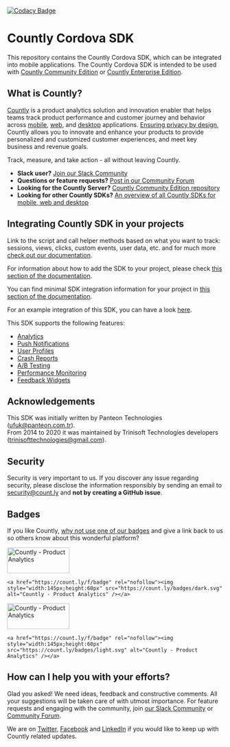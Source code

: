 [![Codacy Badge](https://app.codacy.com/project/badge/Grade/ae9420bcec304cf8ac842dcebfbb4085)](https://www.codacy.com/gh/Countly/countly-sdk-cordova/dashboard?utm_source=github.com&amp;utm_medium=referral&amp;utm_content=Countly/countly-sdk-cordova&amp;utm_campaign=Badge_Grade)

# Countly Cordova SDK

This repository contains the Countly Cordova SDK, which can be integrated into mobile applications. The Countly Cordova SDK is intended to be used with [Countly Community Edition](https://github.com/Countly/countly-server) or [Countly Enterprise Edition](https://count.ly/product).

## What is Countly?
[Countly](https://count.ly) is a product analytics solution and innovation enabler that helps teams track product performance and customer journey and behavior across [mobile](https://count.ly/mobile-analytics), [web](http://count.ly/web-analytics),
and [desktop](https://count.ly/desktop-analytics) applications. [Ensuring privacy by design](https://count.ly/privacy-by-design), Countly allows you to innovate and enhance your products to provide personalized and customized customer experiences, and meet key business and revenue goals.

Track, measure, and take action - all without leaving Countly.

* **Slack user?** [Join our Slack Community](https://slack.count.ly)
* **Questions or feature requests?** [Post in our Community Forum](https://support.count.ly/hc/en-us/community/topics)
* **Looking for the Countly Server?** [Countly Community Edition repository](https://github.com/Countly/countly-server)
* **Looking for other Countly SDKs?** [An overview of all Countly SDKs for mobile, web and desktop](https://support.count.ly/hc/en-us/articles/360037236571-Downloading-and-Installing-SDKs#officially-supported-sdks)

## Integrating Countly SDK in your projects

Link to the script and call helper methods based on what you want to track: sessions, views, clicks, custom events, user data, etc. and for much more [check out our documentation](https://support.count.ly/hc/en-us/articles/360037813011-Cordova).

For information about how to add the SDK to your project, please check [this section of the documentation](https://support.count.ly/hc/en-us/articles/360037813011-Cordova#01G53TVS8V4YJPQ9V0MQFNRZ1Q).

You can find minimal SDK integration information for your project in [this section of the documentation](https://support.count.ly/hc/en-us/articles/360037813011-Cordova#01G53TVS8VPHGJP4M20R20DCF9).

For an example integration of this SDK, you can have a look [here](https://github.com/Countly/countly-sdk-cordova-example).

This SDK supports the following features:
* [Analytics](https://support.count.ly/hc/en-us/articles/4431589003545-Analytics)
* [Push Notifications](https://support.count.ly/hc/en-us/articles/4405405459225-Push-Notifications)
* [User Profiles](https://support.count.ly/hc/en-us/articles/4403281285913-User-Profiles)
* [Crash Reports](https://support.count.ly/hc/en-us/articles/4404213566105-Crashes-Errors)
* [A/B Testing](https://support.count.ly/hc/en-us/articles/4416496362393-A-B-Testing-)
* [Performance Monitoring](https://support.count.ly/hc/en-us/articles/4734457847705-Performance)
* [Feedback Widgets](https://support.count.ly/hc/en-us/articles/4652903481753-Feedback-Surveys-NPS-and-Ratings-)

## Acknowledgements

This SDK was initially written by Panteon Technologies (ufuk@panteon.com.tr).<br>
From 2014 to 2020 it was maintained by Trinisoft Technologies developers (trinisofttechnologies@gmail.com).

## Security
Security is very important to us. If you discover any issue regarding security, please disclose the information responsibly by sending an email to security@count.ly and **not by creating a GitHub issue**.

## Badges
If you like Countly, [why not use one of our badges](https://count.ly/brand-assets) and give a link back to us so others know about this wonderful platform?

<a href="https://count.ly/f/badge" rel="nofollow"><img style="width:145px;height:60px" src="https://count.ly/badges/dark.svg?v2" alt="Countly - Product Analytics" /></a>

```JS
<a href="https://count.ly/f/badge" rel="nofollow"><img style="width:145px;height:60px" src="https://count.ly/badges/dark.svg" alt="Countly - Product Analytics" /></a>
```

<a href="https://count.ly/f/badge" rel="nofollow"><img style="width:145px;height:60px" src="https://count.ly/badges/light.svg?v2" alt="Countly - Product Analytics" /></a>

```JS
<a href="https://count.ly/f/badge" rel="nofollow"><img style="width:145px;height:60px" src="https://count.ly/badges/light.svg" alt="Countly - Product Analytics" /></a>
```

## How can I help you with your efforts?
Glad you asked! We need ideas, feedback and constructive comments. All your suggestions will be taken care of with utmost importance. For feature requests and engaging with the community, join [our Slack Community](https://slack.count.ly) or [Community Forum](https://support.count.ly/hc/en-us/community/topics).

We are on [Twitter](http://twitter.com/gocountly), [Facebook](https://www.facebook.com/Countly) and [LinkedIn](https://www.linkedin.com/company/countly) if you would like to keep up with Countly related updates.
